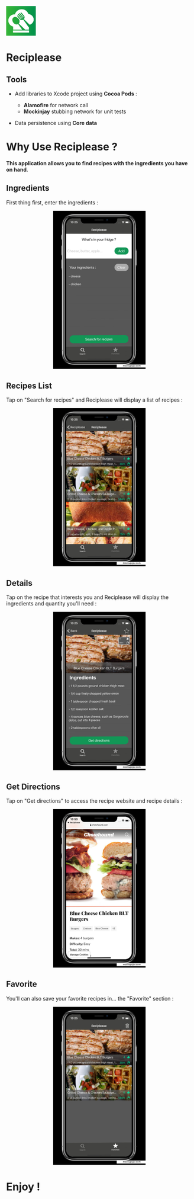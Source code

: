 <img src="AppImages/AppIcon.png" width="80">

# Reciplease

## Tools
* Add libraries to Xcode project using **Cocoa Pods** :
  * __Alamofire__ for network call
  * __Mockinjay__ stubbing network for unit tests

* Data persistence using **Core data**

# Why Use Reciplease ?
**This application allows you to find recipes with the ingredients you have on hand**.  

## Ingredients 
First thing first, enter the ingredients :  
<p align="center">
<img src="AppImages/ingredientsChoice.jpg" width="250">
</p>

## Recipes List
Tap on "Search for recipes" and Reciplease will display a list of recipes :       
 <p align="center">
 <img src="AppImages/recipes.jpg" width="250">   
 </p>

## Details 
Tap on the recipe that interests you and Reciplease will display the ingredients and quantity you'll need :  
 <p align="center">
 <img src="AppImages/details.jpg" width="250">  
 </p>

## Get Directions 
Tap on "Get directions" to access the recipe website and recipe details :    
 <p align="center">
 <img src="AppImages/direction.jpg" width="250">   
 </p>

## Favorite
You'll can also save your favorite recipes in... the "Favorite" section :    
<p align="center">
<img src="AppImages/fav.jpg" width="250">
</p>
  
 # Enjoy !

  
 
